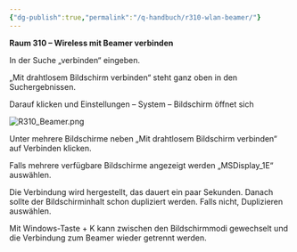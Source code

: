 ```yaml
---
{"dg-publish":true,"permalink":"/q-handbuch/r310-wlan-beamer/"}
---
```


**Raum 310 – Wireless mit Beamer verbinden**

In der Suche „verbinden“ eingeben.

„Mit drahtlosem Bildschirm verbinden“ steht ganz oben in den Suchergebnissen.

Darauf klicken und Einstellungen – System – Bildschirm öffnet sich

![R310_Beamer.png](/img/user/Bilder/R310_Beamer.png)

Unter mehrere Bildschirme neben „Mit drahtlosem Bildschirm verbinden“ auf Verbinden klicken.

Falls mehrere verfügbare Bildschirme angezeigt werden „MSDisplay_1E“ auswählen.

Die Verbindung wird hergestellt, das dauert ein paar Sekunden. Danach sollte der Bildschirminhalt schon dupliziert werden. Falls nicht, Duplizieren auswählen.

Mit Windows-Taste + K kann zwischen den Bildschirmmodi gewechselt und die Verbindung zum Beamer wieder getrennt werden.